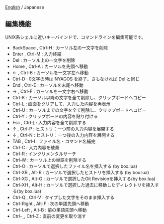 [English](./03-Readline_en.md) / Japanese

## 編集機能

UNIX系シェルに近いキーバインドで、コマンドラインを編集可能です。

* BackSpace , Ctrl-H : カーソル左の一文字を削除
* Enter , Ctrl-M     : 入力終結
* Del                : カーソル上の一文字を削除
* Home , Ctrl-A      : カーソルを先頭へ移動
* ← , Ctrl-B        : カーソルを一文字左へ移動
* Ctrl-D             : 0文字の時は NYAGOS を終了、さもなければ Del と同じ
* End , Ctrl-E       : カーソルを末尾へ移動
* → , Ctrl-F        : カーソルを一文字右へ移動
* Ctrl-K             : カーソル以降の文字を全て削除し、クリップボードへコピー
* Ctrl-L             : 画面をクリアして、入力した内容を再表示
* Ctrl-U             : カーソルまでの文字を全て削除し、クリップボードへコピー
* Ctrl-Y             : クリップボードの内容を貼り付ける
* Esc , Ctrl-[       : 入力内容を全て削除する
* ↑ , Ctrl-P        : ヒストリ：一つ前の入力内容を展開する
* ↓ , Ctrl-N        : ヒストリ：一つ後の入力内容を展開する
* TAB , Ctrl-I       : ファイル名・コマンド名補完
* Ctrl-C             : 入力内容を破棄
* Ctrl-R             : インクリメンタルサーチ
* Ctrl-W             : カーソル上の単語を削除する
* Ctrl-O             : カーソルで選択したファイル名を挿入する (by box.lua)
* Ctrl-XR , Alt-R    : カーソルで選択したヒストリを挿入する (by box.lua)
* Ctrl-XG , Alt-G    : カーソルで選択したGit Revisionを挿入する(by box.lua)
* Ctrl-XH , Alt-H    : カーソルで選択した過去に移動したディレクトリを挿入する(by box.lua)
* Ctrl-Q , Ctrl-V    : タイプした文字をそのまま挿入する
* Ctrl-Right , Alt-F : 次の単語先頭へ移動
* Ctrl-Left , Alt-B  : 前の単語先頭へ移動
* Ctrl-`_`, Ctrl-Z   : 直前の変更を取り消す

<!-- set:fenc=utf8: -->
